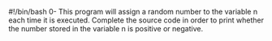 #!/bin/bash
0- This program will assign a random number to the variable n each time it is executed. Complete the source code in order to print whether the number stored in the variable n is positive or negative.

